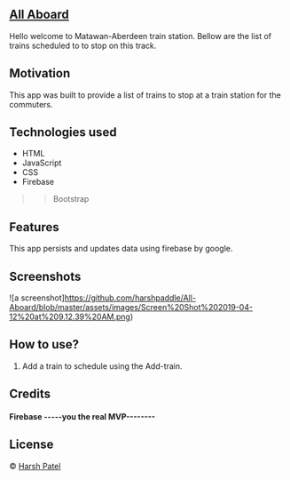 ## [All Aboard](https://harshpaddle.github.io/All-Aboard)
Hello welcome to Matawan-Aberdeen train station. Bellow are the list of trains scheduled to to stop on this track.

## Motivation
This app was built to provide a list of trains to stop at a train station for the commuters.

## Technologies used 
* HTML
* JavaScript
* CSS
* Firebase
>> Bootstrap

## Features
This app persists and updates data using firebase by google.

## Screenshots
![a screenshot]https://github.com/harshpaddle/All-Aboard/blob/master/assets/images/Screen%20Shot%202019-04-12%20at%209.12.39%20AM.png)

## How to use?
1. Add a train to schedule using the Add-train.

## Credits
#### Firebase **-----you the real MVP--------**


## License
© [Harsh Patel]()
